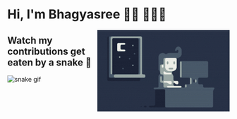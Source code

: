 # Hi, I'm Bhagyasree 👋🏾 👩🏾‍💻
  

<img alt="Night Coding" src="https://raw.githubusercontent.com/AVS1508/AVS1508/master/assets/Night-Coding.gif" align="right"/> 


## Watch my contributions get eaten by a snake 🐍
![snake gif](https://github.com/tanyarajhans/Actions/blob/output/github-contribution-grid-snake.svg)                                                                                                                                 
